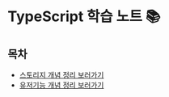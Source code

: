 # TypeScript 학습 노트 📚

## 목차

- [스토리지 개념 정리 보러가기](./스토리지.md) <br />
- [유저기능 개념 정리 보러가기](./유저기능.md) <br />
